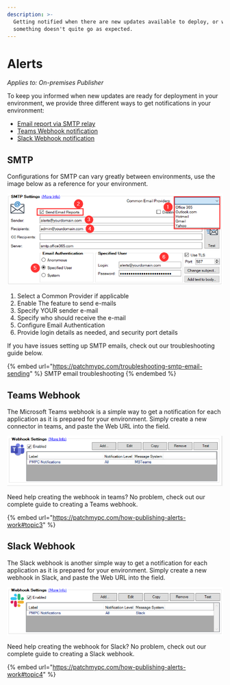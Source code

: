 ```yaml
---
description: >-
  Getting notified when there are new updates available to deploy, or when
  something doesn't quite go as expected.
---
```


# Alerts

_Applies to: On-premises Publisher_

To keep you informed when new updates are ready for deployment in your environment, we provide three different ways to get notifications in your environment:

* [Email report via SMTP relay](https://patchmypc.com/how-publishing-alerts-work#topic1)
* [Teams Webhook notification](https://patchmypc.com/how-publishing-alerts-work#topic2)
* [Slack Webhook notification](https://patchmypc.com/how-publishing-alerts-work#topic4)

## SMTP

Configurations for SMTP can vary greatly between environments, use the image below as a reference for your environment.

![](/_images/image-(1145).png)

1. Select a Common Provider if applicable
2. Enable The feature to send e-mails
3. Specify YOUR sender e-mail
4. Specify who should receive the e-mail
5. Configure Email Authentication
6. Provide login details as needed, and security port details

If you have issues setting up SMTP emails, check out our troubleshooting guide below.

{% embed url="https://patchmypc.com/troubleshooting-smtp-email-sending" %}
SMTP email troubleshooting
{% endembed %}

## Teams Webhook

The Microsoft Teams webhook is a simple way to get a notification for each application as it is prepared for your environment. Simply create a new connector in teams, and paste the Web URL into the field.

![](/_images/image-(1146).png)

Need help creating the webhook in teams? No problem, check out our complete guide to creating a Teams webhook.

{% embed url="https://patchmypc.com/how-publishing-alerts-work#topic3" %}

## Slack Webhook

The Slack webhook is another simple way to get a notification for each application as it is prepared for your environment. Simply create a new webhook in Slack, and paste the Web URL into the field.

![](/_images/image-(1107).png)

Need help creating the webhook for Slack? No problem, check out our complete guide to creating a Slack webhook.

{% embed url="https://patchmypc.com/how-publishing-alerts-work#topic4" %}